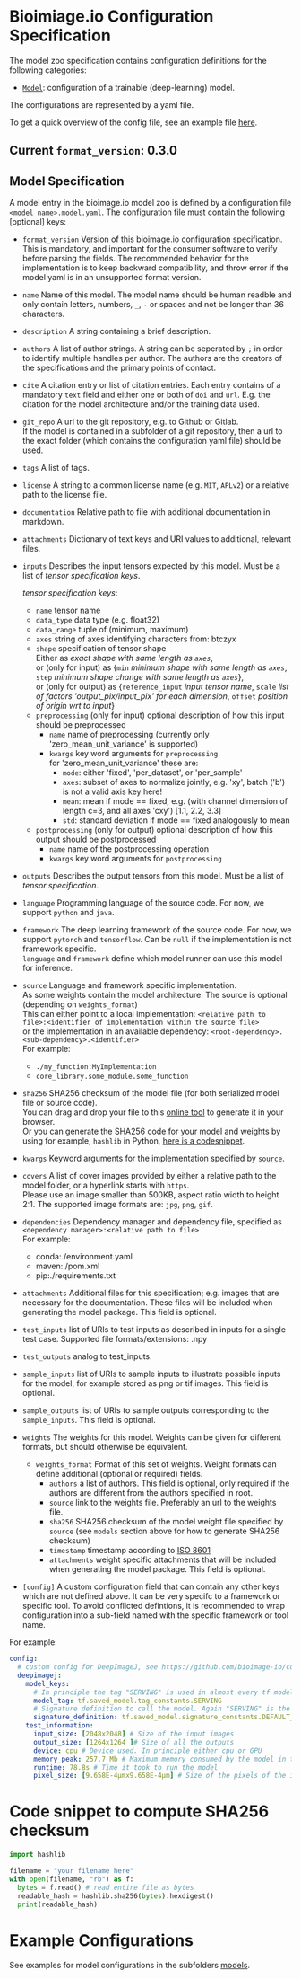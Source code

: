 # Bioimiage.io Configuration Specification

The model zoo specification contains configuration definitions for the following categories:
- [`Model`](#model-specification): configuration of a trainable (deep-learning) model.

The configurations are represented by a yaml file.

To get a quick overview of the config file, see an example file [here](./models/UNet2dExample.model.yaml).

## Current `format_version`: 0.3.0


## Model Specification

A model entry in the bioimage.io model zoo is defined by a configuration file `<model name>.model.yaml`.
The configuration file must contain the following \[optional\] keys:


- `format_version`
Version of this bioimage.io configuration specification. This is mandatory, and important for the consumer software to verify before parsing the fields.
The recommended behavior for the implementation is to keep backward compatibility, and throw error if the model yaml is in an unsupported format version.

- `name`
Name of this model. The model name should be human readble and only contain letters, numbers, `_`, `-` or spaces and not be longer than 36 characters.

- `description`
A string containing a brief description. 

- `authors`
A list of author strings. 
A string can be seperated by `;` in order to identify multiple handles per author.
The authors are the creators of the specifications and the primary points of contact.

- `cite`
A citation entry or list of citation entries.
Each entry contains of a mandatory `text` field and either one or both of `doi` and `url`.
E.g. the citation for the model architecture and/or the training data used.

- `git_repo`
A url to the git repository, e.g. to Github or Gitlab.\
If the model is contained in a subfolder of a git repository, then a url to the exact folder (which contains the configuration yaml file) should be used.

- `tags`
A list of tags.

- `license`
A string to a common license name (e.g. `MIT`, `APLv2`) or a relative path to the license file.

- `documentation`
Relative path to file with additional documentation in markdown.

- `attachments`
Dictionary of text keys and URI values to additional, relevant files.

- `inputs`
Describes the input tensors expected by this model.
Must be a list of *tensor specification keys*.

  *tensor specification keys*:
  - `name` tensor name
  - `data_type` data type (e.g. float32)
  - `data_range` tuple of (minimum, maximum)
  - `axes` string of axes identifying characters from: btczyx
  - `shape` specification of tensor shape\
    Either as *exact shape with same length as `axes`*,\
    or (only for input) as {`min` *minimum shape with same length as `axes`*, `step` *minimum shape change with same length as `axes`*},\
    or (only for output) as {`reference_input` *input tensor name*, `scale` *list of factors 'output_pix/input_pix' for each dimension*, `offset` *position of origin wrt to input*}
  - `preprocessing` (only for input) optional description of how this input should be preprocessed
    - `name` name of preprocessing (currently only 'zero_mean_unit_variance' is supported)
    - `kwargs` key word arguments for `preprocessing`\
        for 'zero_mean_unit_variance' these are:
        - `mode`: either 'fixed', 'per_dataset', or 'per_sample'
        - `axes`: subset of axes to normalize jointly, e.g. 'xy', batch ('b') is not a valid axis key here!
        - `mean`: mean if mode == fixed, e.g. (with channel dimension of length c=3, and all axes 'cxy') [1.1, 2.2, 3.3]
        - `std`: standard deviation if mode == fixed analogously to mean
  - `postprocessing` (only for output) optional description of how this output should be postprocessed
    - `name` name of the postprocessing operation
    - `kwargs` key word arguments for `postprocessing`

- `outputs`
Describes the output tensors from this model.
Must be a list of *tensor specification*.

- `language`
Programming language of the source code. For now, we support `python` and `java`.
<!---
What about `javascript`?
-->

- `framework`
The deep learning framework of the source code. For now, we support `pytorch` and `tensorflow`.
Can be `null` if the implementation is not framework specific.\
`language` and `framework` define which model runner can use this model for inference. 

- `source`
Language and framework specific implementation.\
As some weights contain the model architecture. The source is optional (depending on `weights_format`)\
This can either point to a local implementation:
`<relative path to file>:<identifier of implementation within the source file>`\
or the implementation in an available dependency:
`<root-dependency>.<sub-dependency>.<identifier>`\
For example:
  - `./my_function:MyImplementation`
  - `core_library.some_module.some_function`
<!---
java: <path-to-jar>:ClassName ?
-->

- `sha256`
SHA256 checksum of the model file (for both serialized model file or source code).\
You can drag and drop your file to this [online tool](http://emn178.github.io/online-tools/sha256_checksum.html) to generate it in your browser.\
Or you can generate the SHA256 code for your model and weights by using for example, `hashlib` in Python, [here is a codesnippet](#code-snippet-to-compute-sha256-checksum).

- `kwargs`
Keyword arguments for the implementation specified by [`source`](#source).

- `covers`
A list of cover images provided by either a relative path to the model folder, or a hyperlink starts with `https`.\
Please use an image smaller than 500KB, aspect ratio width to height 2:1. The supported image formats are: `jpg`, `png`, `gif`.
<!--- `I am not quite sure what we decided on for the uri identifiers in the end, I am sticking with the simplest option for now <format>+<protocoll>://<path>`, e.g.: `conda+file://./req.txt` -->  

- `dependencies` Dependency manager and dependency file, specified as `<dependency manager>:<relative path to file>`\
For example:
  - conda:./environment.yaml
  - maven:./pom.xml
  - pip:./requirements.txt

- `attachments` Additional files for this specification; e.g. images that are necessary for the documentation. These files will be included when generating the model package. This field is optional.

- `test_inputs` list of URIs to test inputs as described in inputs for a single test case. Supported file formats/extensions: .npy
- `test_outputs` analog to test_inputs.

- `sample_inputs` list of URIs to sample inputs to illustrate possible inputs for the model, for example stored as png or tif images. This field is optional. 
- `sample_outputs` list of URIs to sample outputs corresponding to the `sample_inputs`. This field is optional.

- `weights` The weights for this model. Weights can be given for different formats, but should otherwise be equivalent.
   - `weights_format` Format of this set of weights. Weight formats can define additional (optional or required) fields.
        - `authors` a list of authors. This field is optional, only required if the authors are different from the authors specified in root.
        - `source` link to the weights file. Preferably an url to the weights file.
        - `sha256` SHA256 checksum of the model weight file specified by `source` (see `models` section above for how to generate SHA256 checksum)
        - `timestamp` timestamp according to [ISO 8601](#https://en.wikipedia.org/wiki/ISO_8601)
        - `attachments` weight specific attachments that will be included when generating the model package. This field is optional.
 
- `[config]`
A custom configuration field that can contain any other keys which are not defined above. It can be very specifc to a framework or specific tool. To avoid conflicted defintions, it is recommended to wrap configuration into a sub-field named with the specific framework or tool name. 

For example:
```yaml
config:
  # custom config for DeepImageJ, see https://github.com/bioimage-io/configuration/issues/23
  deepimagej:
    model_keys:
      # In principle the tag "SERVING" is used in almost every tf model
      model_tag: tf.saved_model.tag_constants.SERVING
      # Signature definition to call the model. Again "SERVING" is the most general
      signature_definition: tf.saved_model.signature_constants.DEFAULT_SERVING_SIGNATURE_DEF_KEY
    test_information:  
      input_size: [2048x2048] # Size of the input images  
      output_size: [1264x1264 ]# Size of all the outputs  
      device: cpu # Device used. In principle either cpu or GPU  
      memory_peak: 257.7 Mb # Maximum memory consumed by the model in the device  
      runtime: 78.8s # Time it took to run the model
      pixel_size: [9.658E-4µmx9.658E-4µm] # Size of the pixels of the input
```

# Code snippet to compute SHA256 checksum

```python
import hashlib

filename = "your filename here"
with open(filename, "rb") as f:
  bytes = f.read() # read entire file as bytes
  readable_hash = hashlib.sha256(bytes).hexdigest()
  print(readable_hash)
  ```

# Example Configurations

See examples for model configurations in the subfolders [models](./models).

<!--- The includes do not work
## Model

```yaml
[!INCLUDE[model config](./models/Unet2dExample.model.yaml)]
```
-->
